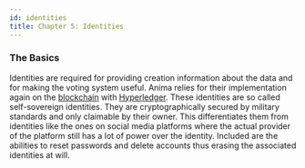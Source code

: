 ```yaml
---
id: identities
title: Chapter 5: Identities
---
```


### The Basics

Identities are required for providing creation information about the data and
for making the voting system useful. Anima relies for their implementation
again on the [blockchain](https://en.wikipedia.org/wiki/Blockchain)
with [Hyperledger](https://www.hyperledger.org). These identities are so called
self-sovereign identities. They are cryptographically secured
by military standards and only claimable by their owner. This differentiates
them from identities like the ones on social media platforms where the actual
provider of the platform still has a lot of power over the identity. Included
are the abilities to reset passwords and delete accounts thus erasing
the associated identities at will.
